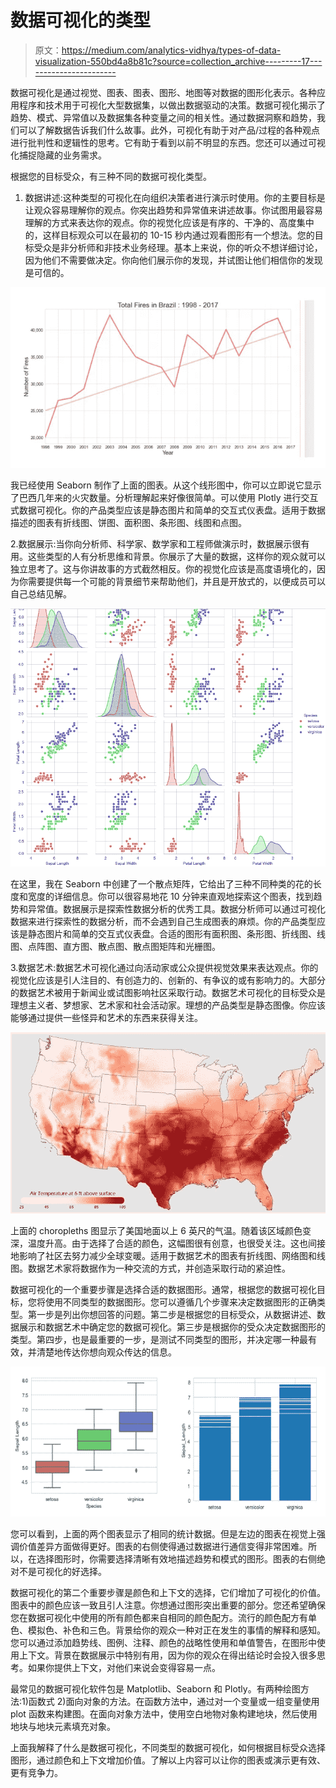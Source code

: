 # 数据可视化的类型

> 原文：<https://medium.com/analytics-vidhya/types-of-data-visualization-550bd4a8b81c?source=collection_archive---------17----------------------->

数据可视化是通过视觉、图表、图表、图形、地图等对数据的图形化表示。各种应用程序和技术用于可视化大型数据集，以做出数据驱动的决策。数据可视化揭示了趋势、模式、异常值以及数据集各种变量之间的相关性。通过数据洞察和趋势，我们可以了解数据告诉我们什么故事。此外，可视化有助于对产品/过程的各种观点进行批判性和逻辑性的思考。它有助于看到以前不明显的东西。您还可以通过可视化捕捉隐藏的业务需求。

根据您的目标受众，有三种不同的数据可视化类型。

1.  数据讲述:这种类型的可视化在向组织决策者进行演示时使用。你的主要目标是让观众容易理解你的观点。你突出趋势和异常值来讲述故事。你试图用最容易理解的方式来表达你的观点。你的视觉化应该是有序的、干净的、高度集中的，这样目标观众可以在最初的 10-15 秒内通过观看图形有一个想法。您的目标受众是非分析师和非技术业务经理。基本上来说，你的听众不想详细讨论，因为他们不需要做决定。你向他们展示你的发现，并试图让他们相信你的发现是可信的。

![](img/5833ef63b21a62101936dfa6aa104cf0.png)

我已经使用 Seaborn 制作了上面的图表。从这个线形图中，你可以立即说它显示了巴西几年来的火灾数量。分析理解起来好像很简单。可以使用 Plotly 进行交互式数据可视化。你的产品类型应该是静态图片和简单的交互式仪表盘。适用于数据描述的图表有折线图、饼图、面积图、条形图、线图和点图。

2.数据展示:当你向分析师、科学家、数学家和工程师做演示时，数据展示很有用。这些类型的人有分析思维和背景。你展示了大量的数据，这样你的观众就可以独立思考了。这与你讲故事的方式截然相反。你的视觉化应该是高度语境化的，因为你需要提供每一个可能的背景细节来帮助他们，并且是开放式的，以便成员可以自己总结见解。

![](img/72d1254e611a0a51a046083df3aed7a9.png)

在这里，我在 Seaborn 中创建了一个散点矩阵，它给出了三种不同种类的花的长度和宽度的详细信息。你可以很容易地花 10 分钟来直观地探索这个图表，找到趋势和异常值。数据展示是探索性数据分析的优秀工具。数据分析师可以通过可视化数据来进行探索性的数据分析，而不会遇到自己生成图表的麻烦。你的产品类型应该是静态图片和简单的交互式仪表盘。合适的图形有面积图、条形图、折线图、线图、点阵图、直方图、散点图、散点图矩阵和光栅图。

3.数据艺术:数据艺术可视化通过向活动家或公众提供视觉效果来表达观点。你的视觉化应该是引人注目的、有创造力的、创新的、有争议的或有影响力的。大部分的数据艺术被用于新闻业或试图影响社区采取行动。数据艺术可视化的目标受众是理想主义者、梦想家、艺术家和社会活动家。理想的产品类型是静态图像。你应该能够通过提供一些怪异和艺术的东西来获得关注。

![](img/13f1d5045c1fc894a5fbbbd10caa9f64.png)

上面的 choropleths 图显示了美国地面以上 6 英尺的气温。随着该区域颜色变深，温度升高。由于选择了合适的颜色，这幅图很有创意，也很受关注。这也间接地影响了社区去努力减少全球变暖。适用于数据艺术的图表有折线图、网络图和线图。数据艺术家将数据作为一种交流的方式，并创造采取行动的紧迫性。

数据可视化的一个重要步骤是选择合适的数据图形。通常，根据您的数据可视化目标，您将使用不同类型的数据图形。您可以遵循几个步骤来决定数据图形的正确类型。第一步是列出你想回答的问题。第二步是根据您的目标受众，从数据讲述、数据展示和数据艺术中确定您的数据可视化。第三步是根据你的受众决定数据图形的类型。第四步，也是最重要的一步，是测试不同类型的图形，并决定哪一种最有效，并清楚地传达你想向观众传达的信息。

![](img/688f8bd8ae682597902ffd6a30fbb187.png)

您可以看到，上面的两个图表显示了相同的统计数据。但是左边的图表在视觉上强调价值差异方面做得更好。图表的右侧使得通过数据进行通信变得非常困难。所以，在选择图形时，你需要选择清晰有效地描述趋势和模式的图形。图表的右侧绝对不是可视化的好选择。

数据可视化的第二个重要步骤是颜色和上下文的选择，它们增加了可视化的价值。图表中的颜色应该一致且引人注意。你想通过图形突出重要的部分。您还希望确保您在数据可视化中使用的所有颜色都来自相同的颜色配方。流行的颜色配方有单色、模拟色、补色和三色。背景给你的观众一种对正在发生的事情的解释和感知。您可以通过添加趋势线、图例、注释、颜色的战略性使用和单值警告，在图形中使用上下文。背景在数据展示中特别有用，因为你的观众在得出结论时会投入很多思考。如果你提供上下文，对他们来说会变得容易一点。

最常见的数据可视化软件包是 Matplotlib、Seaborn 和 Plotly。有两种绘图方法:1)函数式 2)面向对象的方法。在函数方法中，通过对一个变量或一组变量使用 plot 函数来构建图。在面向对象方法中，使用空白地物对象构建地块，然后使用地块与地块元素填充对象。

上面我解释了什么是数据可视化，不同类型的数据可视化，如何根据目标受众选择图形，通过颜色和上下文增加价值。了解以上内容可以让你的图表或演示更有效、更有竞争力。